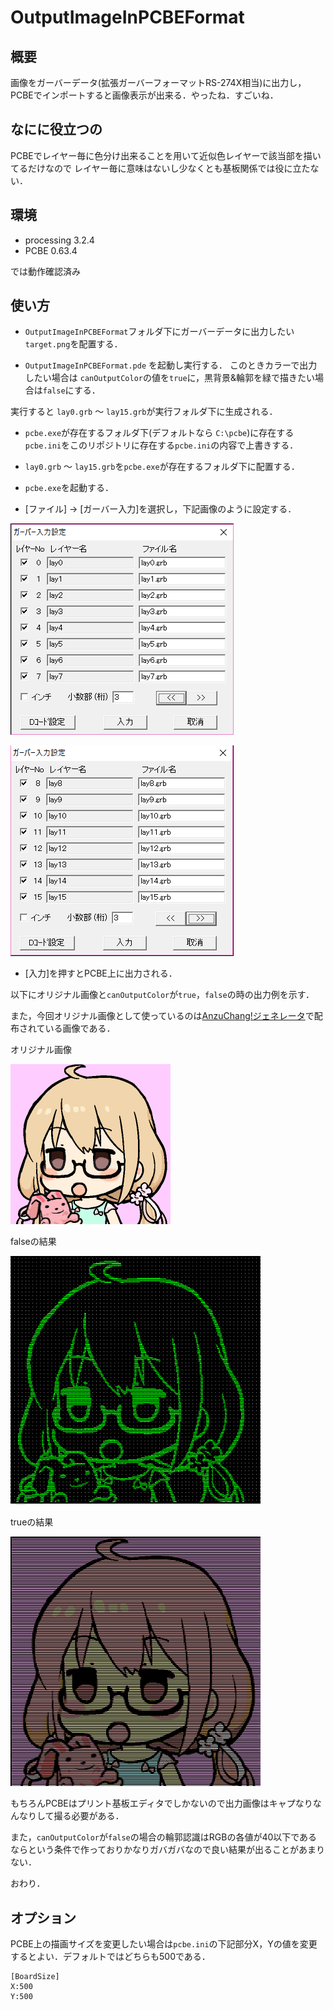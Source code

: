 # OutputImageInPCBEFormat

## 概要
画像をガーバーデータ(拡張ガーバーフォーマットRS-274X相当)に出力し，
PCBEでインポートすると画像表示が出来る．やったね．すごいね．

## なにに役立つの
PCBEでレイヤー毎に色分け出来ることを用いて近似色レイヤーで該当部を描いてるだけなので
レイヤー毎に意味はないし少なくとも基板関係では役に立たない．

## 環境
- processing 3.2.4
- PCBE 0.63.4

では動作確認済み

## 使い方
- `OutputImageInPCBEFormat`フォルダ下にガーバーデータに出力したい `target.png`を配置する．

- `OutputImageInPCBEFormat.pde` を起動し実行する．
このときカラーで出力したい場合は `canOutputColor`の値を`true`に，黒背景&輪郭を緑で描きたい場合は`false`にする．

実行すると `lay0.grb` ～ `lay15.grb`が実行フォルダ下に生成される．

- `pcbe.exe`が存在するフォルダ下(デフォルトなら `C:\pcbe`)に存在する`pcbe.ini`をこのリポジトリに存在する`pcbe.ini`の内容で上書きする．

- `lay0.grb` ～ `lay15.grb`を`pcbe.exe`が存在するフォルダ下に配置する．

- `pcbe.exe`を起動する．

- [ファイル] → [ガーバー入力]を選択し，下記画像のように設定する．

![ガーバー入力設定1](./readmeSrc/GerberInputSetting1.PNG)

![ガーバー入力設定2](./readmeSrc/GerberInputSetting2.PNG)

- [入力]を押すとPCBE上に出力される．

以下にオリジナル画像と`canOutputColor`が`true`，`false`の時の出力例を示す．

また，今回オリジナル画像として使っているのは[AnzuChang!ジェネレータ](http://h071019.sakura.ne.jp/anzuchang.html)で配布されている画像である．

オリジナル画像

![オリジナル画像](./readmeSrc/original.png)

falseの結果

![falseの結果画像](./readmeSrc/falseResult.PNG)

trueの結果

![trueの結果画像](./readmeSrc/trueResult.PNG)


もちろんPCBEはプリント基板エディタでしかないので出力画像はキャプなりなんなりして撮る必要がある．

また，`canOutputColor`が`false`の場合の輪郭認識はRGBの各値が40以下であるならという条件で作っておりかなりガバガバなので良い結果が出ることがあまりない．

おわり．

## オプション
PCBE上の描画サイズを変更したい場合は`pcbe.ini`の下記部分X，Yの値を変更するとよい．デフォルトではどちらも500である．

```
[BoardSize]
X:500
Y:500
```






